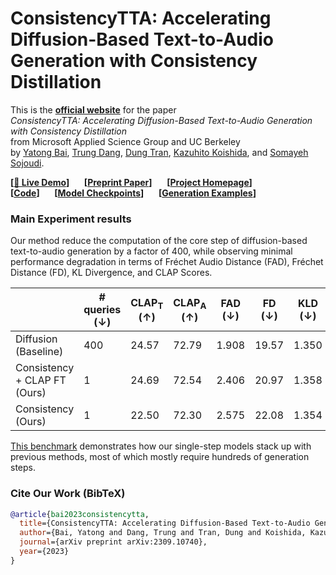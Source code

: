 # ConsistencyTTA: Accelerating Diffusion-Based Text-to-Audio Generation with Consistency Distillation

This is the [**official website**](https://consistency-tta.github.io) for the paper \
*ConsistencyTTA: Accelerating Diffusion-Based Text-to-Audio Generation with Consistency Distillation* \
from Microsoft Applied Science Group and UC Berkeley \
by [Yatong Bai](https://bai-yt.github.io),
[Trung Dang](https://www.microsoft.com/applied-sciences/people/trung-dang),
[Dung Tran](https://www.microsoft.com/applied-sciences/people/dung-tran),
[Kazuhito Koishida](https://www.microsoft.com/applied-sciences/people/kazuhito-koishida),
and [Somayeh Sojoudi](https://people.eecs.berkeley.edu/~sojoudi/).

**[[🤗 Live Demo](https://huggingface.co/spaces/Bai-YT/ConsistencyTTA)]** &nbsp;&nbsp;&nbsp;&nbsp;
**[[Preprint Paper](https://arxiv.org/abs/2309.10740)]** &nbsp;&nbsp;&nbsp;&nbsp;
**[[Project Homepage](https://consistency-tta.github.io)]** &nbsp;&nbsp;&nbsp;&nbsp; \
**[[Code](https://github.com/Bai-YT/ConsistencyTTA)]** &nbsp;&nbsp;&nbsp;&nbsp;
**[[Model Checkpoints](https://huggingface.co/Bai-YT/ConsistencyTTA)]** &nbsp;&nbsp;&nbsp;&nbsp;
**[[Generation Examples](https://consistency-tta.github.io/demo.html)]**


### Main Experiment results

Our method reduce the computation of the core step of diffusion-based text-to-audio generation
by a factor of 400, while observing minimal performance degradation in terms of
Fréchet Audio Distance (FAD), Fréchet Distance (FD), KL Divergence, and CLAP Scores.

|                              | # queries (↓) | CLAP<sub>T</sub> (↑) | CLAP<sub>A</sub> (↑) | FAD (↓) | FD (↓) | KLD (↓) |
|------------------------------|---------------|----------------------|----------------------|---------|--------|---------|
| Diffusion (Baseline)         | 400           | 24.57                | 72.79                | 1.908   | 19.57  | 1.350   |
| Consistency + CLAP FT (Ours) | 1             | 24.69                | 72.54                | 2.406   | 20.97  | 1.358   |
| Consistency (Ours)           | 1             | 22.50                | 72.30                | 2.575   | 22.08  | 1.354   |

[This benchmark](https://paperswithcode.com/sota/audio-generation-on-audiocaps) demonstrates how our
single-step models stack up with previous methods, most of which mostly require hundreds of generation steps.


### Cite Our Work (BibTeX)

```bibtex
@article{bai2023consistencytta,
  title={ConsistencyTTA: Accelerating Diffusion-Based Text-to-Audio Generation with Consistency Distillation},
  author={Bai, Yatong and Dang, Trung and Tran, Dung and Koishida, Kazuhito and Sojoudi, Somayeh},
  journal={arXiv preprint arXiv:2309.10740},
  year={2023}
}
```
